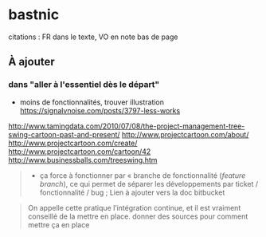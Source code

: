 # bastnic

citations : FR dans le texte, VO en note bas de page

 
## À ajouter

### dans "aller à l'essentiel dès le départ"
- moins de fonctionnalités, trouver illustration
https://signalvnoise.com/posts/3797-less-works

http://www.tamingdata.com/2010/07/08/the-project-management-tree-swing-cartoon-past-and-present/
http://www.projectcartoon.com/about/
http://www.projectcartoon.com/create/
http://www.projectcartoon.com/cartoon/42
http://www.businessballs.com/treeswing.htm

> - ça force à fonctionner par « branche de fonctionnalité (*feature branch*), ce qui permet de séparer les développements par ticket / fonctionnalité / bug ;
Lien à ajouter vers la doc bitbucket

> On appelle cette pratique l’intégration continue, et il est vraiment conseillé de la mettre en place.
donner des sources pour comment mettre ça en place

